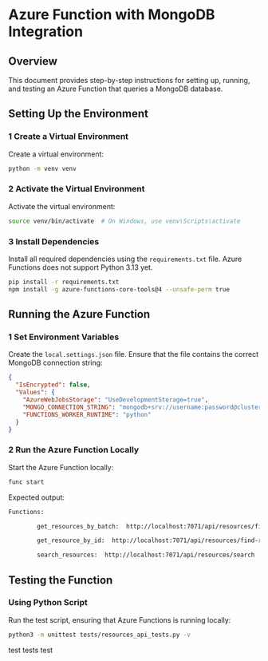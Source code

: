 # Azure Function with MongoDB Integration

## Overview

This document provides step-by-step instructions for setting up, running, and testing an Azure Function that queries a MongoDB database.

## Setting Up the Environment

### 1️ **Create a Virtual Environment**

Create a virtual environment:

```bash
python -m venv venv
```

### 2️ **Activate the Virtual Environment**

Activate the virtual environment:

```bash
source venv/bin/activate  # On Windows, use venv\Scripts\activate
```

### 3️ **Install Dependencies**

Install all required dependencies using the `requirements.txt` file.
Azure Functions does not support Python 3.13 yet.

```bash
pip install -r requirements.txt
npm install -g azure-functions-core-tools@4 --unsafe-perm true
```

## Running the Azure Function

### 1️ **Set Environment Variables**

Create the `local.settings.json` file. Ensure that the file contains the correct MongoDB connection string:

```json
{
  "IsEncrypted": false,
  "Values": {
    "AzureWebJobsStorage": "UseDevelopmentStorage=true",
    "MONGO_CONNECTION_STRING": "mongodb+srv://username:password@cluster0.mongodb.net/myDatabase?retryWrites=true&w=majority",
    "FUNCTIONS_WORKER_RUNTIME": "python"
  }
}
```

### 2️ **Run the Azure Function Locally**

Start the Azure Function locally:

```bash
func start
```

Expected output:

```bash
Functions:

        get_resources_by_batch:  http://localhost:7071/api/resources/find-resources-in-batch

        get_resource_by_id:  http://localhost:7071/api/resources/find-resource-by-id

        search_resources:  http://localhost:7071/api/resources/search
```

## Testing the Function

### **Using Python Script**

Run the test script, ensuring that Azure Functions is running locally:

```bash
python3 -m unittest tests/resources_api_tests.py -v
```

test tests test